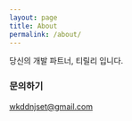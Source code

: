 ```yaml
---
layout: page
title: About
permalink: /about/
---
```


당신의 개발 파트너, 티릴리 입니다.

### 문의하기

[wkddnjset@gmail.com](mailto:wkddnjset@gmail.com)